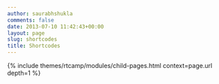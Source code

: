 ```yaml
---
author: saurabhshukla
comments: false
date: 2013-07-10 11:42:43+00:00
layout: page
slug: shortcodes
title: Shortcodes
---
```


{% include themes/rtcamp/modules/child-pages.html context=page.url depth=1 %}
